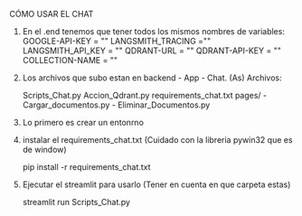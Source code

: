 CÓMO USAR EL CHAT

1) En el .end tenemos que tener todos los mismos nombres de variables:
GOOGLE-API-KEY = ""
LANGSMITH_TRACING =""
LANGSMITH_API_KEY = ""
QDRANT-URL = ""
QDRANT-API-KEY = ""
COLLECTION-NAME = ""

2) Los archivos que subo estan en backend - App - Chat. (As)
    Archivos:

    Scripts_Chat.py
    Accion_Qdrant.py
    requirements_chat.txt
    pages/
         -   Cargar_documentos.py
         -   Eliminar_Documentos.py

3) Lo primero es crear un entonrno

4) instalar el requirements_chat.txt (Cuidado con la libreria pywin32 que es de window)

    pip install -r requirements_chat.txt

5) Ejecutar el streamlit para usarlo (Tener en cuenta en que carpeta estas)

    streamlit run Scripts_Chat.py